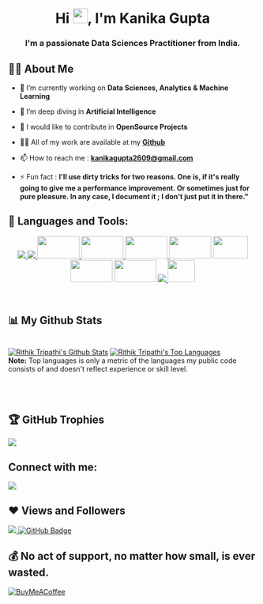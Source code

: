 <h1 align="center">Hi <img src="https://raw.githubusercontent.com/MartinHeinz/MartinHeinz/master/wave.gif" width="30px">, I'm Kanika Gupta</h1>
<h3 align="center">I'm a passionate Data Sciences Practitioner from India.</h3>


## 🙋‍♂️ About Me

- 🔭 I’m currently working on **Data Sciences, Analytics & Machine Learning**

- 🌱 I’m deep diving in **Artificial Intelligence**

- 👯 I would like to contribute in **OpenSource Projects**

- 👨‍💻 All of my work are available at my **[Github](https://github.com/KanikaGupta09)**

- 📫 How to reach me : **kanikagupta2609@gmail.com**

- ⚡ Fun fact : **I'll use dirty tricks for two reasons. One is, if it's really going to
give me a performance improvement. Or sometimes just for pure
pleasure. In any case, I document it ; I don't just put it in there."**


## 🚀 Languages and Tools:

<p align="center"> 
    <a href="https://www.python.org/" target="_blank"> <img src="https://img.icons8.com/color/48/000000/python--v1.png"/> </a>
    <a href="https://www.mysql.com/" target="_blank"> <img src="https://img.icons8.com/external-flaticons-lineal-color-flat-icons/46/000000/external-sql-mobile-app-development-flaticons-lineal-color-flat-icons.png"/> </a>
    <a href="https://pandas.pydata.org/" target="_blank"> <img src="https://www.kindpng.com/picc/m/574-5747046_python-pandas-logo-transparent-hd-png-download.png"/ width="85" height="45"> </a>
    <a href="https://numpy.org/" target="_blank"> <img src="https://www.pngitem.com/pimgs/m/465-4651848_numpy-python-logo-hd-png-download.png"/ width="85" height="45"> </a>
    <a href="https://matplotlib.org/_static/images/logo2.svg" target="_blank"> <img src="https://user-images.githubusercontent.com/63400981/205504071-4361d0d8-60f3-412e-a8c3-9119ba6290e2.png"/ width="85" height="45"> </a>
    <a href="https://en.wikipedia.org/wiki/Microsoft_Excel" target="_blank"> <img src="https://static.vecteezy.com/system/resources/previews/004/532/190/original/illustration-of-microsoft-word-excel-power-point-mobile-app-logos-free-vector.jpg"/ width="85" height="45"></a>
     <a href="https://learn.microsoft.com/en-us/sql/ssms/sql-server-management-studio-ssms?view=sql-server-ver16" target="_blank"> <img src="https://user-images.githubusercontent.com/63400981/205504026-92b1317a-f35a-4d99-a015-820d194eb193.png"/ width="70" height="45"></a>
    <a href="https://jupyter.org/" target="_blank"> <img src="https://cs3mesh4eosc.eu/sites/default/files/2022-08/1%20nQwgbHSXyLBfZht24QZLug_0.png"/ width="85" height="45"></a>
    <a href="https://scikit-learn.org/stable/" target="_blank"> <img src="https://miro.medium.com/max/1400/1*TIR2i_upIZM0Enq86995Mg.jpeg"/ width="85" height="45"></a>
<a href="https://en.wikipedia.org/wiki/Data_science" target="_blank"> <img src="https://img.icons8.com/nolan/46/line-chart.png"/> </a>
<a href="https://en.wikipedia.org/wiki/Machine_learning" target="_blank"> <img src="https://img.icons8.com/nolan/64/mind-map.png"/ width="55" height="45"></a>

    

  
</p>

<!-- [![React Badge](https://img.shields.io/badge/-React-61DBFB?style=for-the-badge&labelColor=black&logo=react&logoColor=61DBFB)](#)  [![Javascript Badge](https://img.shields.io/badge/-Javascript-F0DB4F?style=for-the-badge&labelColor=black&logo=javascript&logoColor=F0DB4F)](#) [![Typescript Badge](https://img.shields.io/badge/-Typescript-007acc?style=for-the-badge&labelColor=black&logo=typescript&logoColor=007acc)](#) [![Nodejs Badge](https://img.shields.io/badge/-Nodejs-3C873A?style=for-the-badge&labelColor=black&logo=node.js&logoColor=3C873A)](#) [![GraphQL Badge](https://img.shields.io/badge/-GraphQl-e535ab?style=for-the-badge&labelColor=black&logo=node.js&logoColor=e535ab)](#) -->
<br/>

<p align="center">

</p>

## 📊 My Github Stats

  <br/>
    <a href="https://github.com/RithikTripathi/github-readme-stats"><img alt="Rithik Tripathi's Github Stats" src="https://github-readme-stats.vercel.app/api?username=RithikTripathi&show_icons=true&count_private=true&theme=react&hide_border=true&bg_color=0D1117" /></a>
  <a href="https://github.com/RithikTripathi/github-readme-stats"><img alt="Rithik Tripathi's Top Languages" src="https://github-readme-stats.vercel.app/api/top-langs/?username=RithikTripathi&langs_count=8&count_private=true&layout=compact&theme=react&hide_border=true&bg_color=0D1117" /></a>
  <br/>
  <b>Note:</b> Top languages is only a metric of the languages my public code consists of and doesn't reflect experience or skill level.


<br/>
<br/>


<br/>
<br/>

## 🏆 GitHub Trophies
![](https://github-profile-trophy.vercel.app/?username=rithiktripathi&theme=dark_dimmed&no-frame=false&no-bg=true&margin-w=4)



## Connect with me:
<p align="left">

<a href = "https://www.linkedin.com/in/kanika-gupta-522a782a6/"><img src="https://img.icons8.com/fluent/48/000000/linkedin.png"/></a>

</p>

## ❤ Views and Followers
<a href="https://github.com/Meghna-DAS/github-profile-views-counter">
    <img src="https://komarev.com/ghpvc/?username=KanikaGupta09">
</a>
<a href="https://github.com/KanikaGupta09?tab=followers"><img src="https://img.shields.io/github/followers/KanikaGupta09?label=Followers&style=social" alt="GitHub Badge"></a>

## 💰 No act of support, no matter how small, is ever wasted.
[![BuyMeACoffee](https://img.shields.io/badge/Buy%20Me%20a%20Coffee-ffdd00?style=for-the-badge&logo=buy-me-a-coffee&logoColor=black)](https://buymeacoffee.com/RithikTripathi) 



